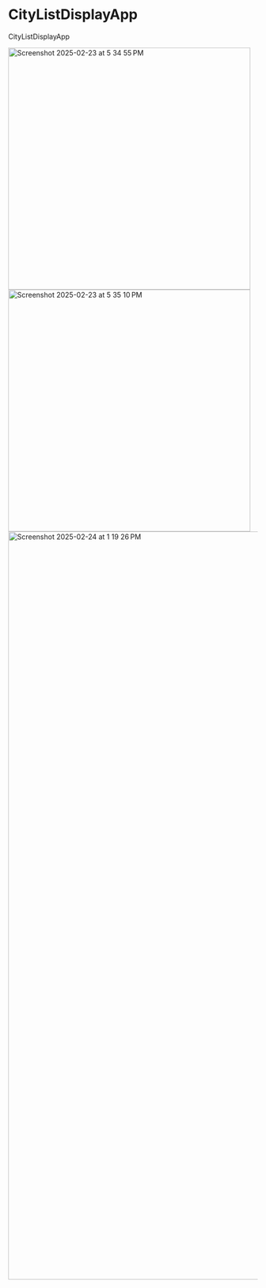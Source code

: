 # CityListDisplayApp
CityListDisplayApp

<img width="489" alt="Screenshot 2025-02-23 at 5 34 55 PM" src="https://github.com/user-attachments/assets/1e21fb3d-d5d5-4b8e-a3c0-f515e5731bf6" />
<img width="489" alt="Screenshot 2025-02-23 at 5 35 10 PM" src="https://github.com/user-attachments/assets/6fa38f7f-a733-44de-bcb6-496963289b4e" />
<img width="1512" alt="Screenshot 2025-02-24 at 1 19 26 PM" src="https://github.com/user-attachments/assets/94a26993-cfe1-4486-9bad-2ed9c34e4dbe" />

